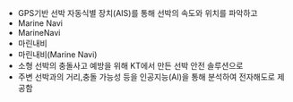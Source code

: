 ﻿- GPS기반 선박 자동식별 장치(AIS)를 통해 선박의 속도와 위치를 파악하고
- Marine Navi
- MarineNavi
- 마린내비
- 마린내비(Marine Navi)
- 소형 선박의 충돌사고 예방을 위해 KT에서 만든 선박 안전 솔루션으로
- 주변 선박과의 거리,충돌 가능성 등을 인공지능(AI)을 통해 분석하여 전자해도로 제공함
